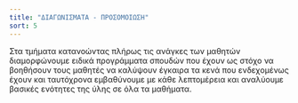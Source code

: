 ```yaml
---
title: "ΔΙΑΓΩΝΙΣΜΑΤΑ - ΠΡΟΣΟΜΟΙΩΣΗ"
sort: 5
---
```


Στα τμήματα κατανοώντας πλήρως τις ανάγκες των μαθητών διαμορφώνουμε ειδικά προγράμματα σπουδών που έχουν ως στόχο να βοηθήσουν
τους μαθητές να καλύψουν έγκαιρα τα κενά που ενδεχομένως έχουν και ταυτόχρονα εμβαθύνουμε με κάθε λεπτομέρεια και αναλύουμε βασικές
ενότητες της ύλης σε όλα τα μαθήματα.
